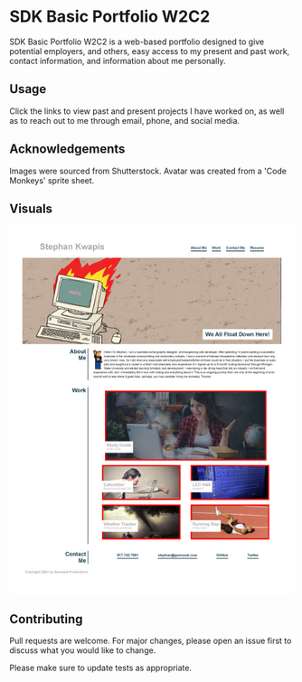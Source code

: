 # SDK Basic Portfolio W2C2

SDK Basic Portfolio W2C2 is a web-based portfolio designed to give potential employers, and others, easy access to my present and past work, contact information, and information about me personally.

## Usage

Click the links to view past and present projects I have worked on, as well as to reach out to me through email, phone, and social media.

## Acknowledgements

Images were sourced from Shutterstock. Avatar was created from a 'Code Monkeys' sprite sheet. 

## Visuals

<img src="./assets/images/SDKwapis-Portfolio.jpg">

## Contributing

Pull requests are welcome. For major changes, please open an issue first
to discuss what you would like to change.

Please make sure to update tests as appropriate.
